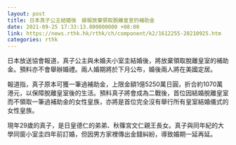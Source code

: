 ```yaml
---
layout: post
title: 日本真子公主結婚後　據報放棄領取脫離皇室的補助金
date: 2021-09-25 17:33:13.000000000 +08:00
link: https://news.rthk.hk/rthk/ch/component/k2/1612255-20210925.htm
categories: rthk
---
```


日本放送協會報道，真子公主與未婚夫小室圭結婚後，將放棄領取脫離皇室的補助金。預料亦不會舉辦婚禮。兩人婚期將於下月公布，婚後兩人將在美國定居。

報道指，真子原本可獲一筆過補助金，上限金額1億5250萬日圓，折合約1070萬港元，以保障脫離皇室後的生活。預料真子將會成為二戰後，首位因結婚脫離皇室而不領取一筆過補助金的女性皇族，亦將是首位完全沒有舉行所有皇室結婚儀式的女性皇族。

現年29歲的真子，是日皇德仁的弟弟、秋篠宮文仁親王長女。真子與同年紀的大學同窗小室圭四年前訂婚，但因男方家裡傳出金錢糾紛，導致婚期一延再延。
